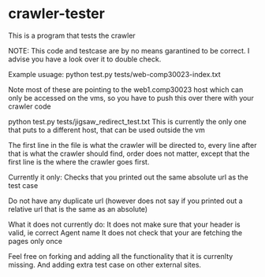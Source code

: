 # crawler-tester
This is a program that tests the crawler


NOTE: This code and testcase are by no means garantined to be correct. I advise you have a look over it
to double check.

Example usuage:
python test.py tests/web-comp30023-index.txt

Note most of these are pointing to the web1.comp30023 host which can only be accessed on the vms, so you have to push
this over there with your crawler code

python test.py tests/jigsaw_redirect_test.txt
This is currently the only one that puts to a different host, that can be used outside the vm


The first line in the file is what the crawler will be directed to,
every line after that is what the crawler should find, order does not matter, except that the first line 
is the where the crawler goes first. 


Currently it only:
Checks that you printed out the same absolute url as the test case

Do not have any duplicate url (however does not say if you printed out a relative url that is the same as an absolute)

What it does not currently do:
It does not make sure that your header is valid, ie correct Agent name
It does not check that your are fetching the pages only once


Feel free on forking and adding all the functionality that it is currenlty missing.
And adding extra test case on other external sites.


